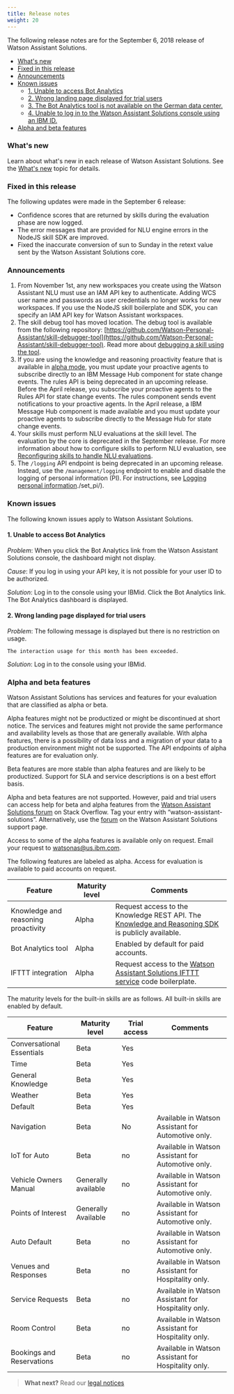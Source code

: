 ```yaml
---
title: Release notes
weight: 20
---
```


The following release notes are for the September 6, 2018 release of Watson Assistant Solutions.

- [What's new](#whats-new)
- [Fixed in this release](#fixed-in-this-release)
- [Announcements](#announcements)
- [Known issues](#known-issues)
    - [1. Unable to access Bot Analytics](#1-unable-to-access-bot-analytics)
    - [2. Wrong landing page displayed for trial users](#2-wrong-landing-page-displayed-for-trial-users)
    - [3.	The Bot Analytics tool is not available on the German data center.](#3-the-bot-analytics-tool-is-not-available-on-the-german-data-center)
    - [4.	Unable to log in to the Watson Assistant Solutions console using an IBM ID.](#4-unable-to-log-in-to-the-watson-assistant-solutions-console-using-an-ibm-id)
- [Alpha and beta features](#alpha-and-beta-features)

### What's new
Learn about what's new in each release of Watson Assistant Solutions.  See the [What's new]({{site.baseurl}}/get-started/whats_new) topic for details.

### Fixed in this release

The following updates were made in the September 6 release:
- Confidence scores that are returned by skills during the evaluation phase are now logged.
- The error messages that are provided for NLU engine errors in the NodeJS skill SDK are improved.
- Fixed the inaccurate conversion of sun to Sunday in the retext value sent by the Watson Assistant Solutions core.

### Announcements

1. From November 1st, any new workspaces you create using the Watson Assistant NLU must use an IAM API key to authenticate.  Adding WCS user name and passwords as user credentials no longer works for new workspaces.  If you use the NodeJS skill boilerplate and SDK, you can specify an IAM API key for Watson Assistant workspaces.
2.	The skill debug tool has moved location.  The debug tool is available from the following repository: [https://github.com/Watson-Personal-Assistant/skill-debugger-tool](https://github.com/Watson-Personal-Assistant/skill-debugger-tool). Read more about [debugging a skill using the tool]({{site.baseurl}}/skill/debugging_a_skill/). 
3.  If you are using the knowledge and reasoning proactivity feature that is available in [alpha mode](#alpha-and-beta-features), you must update your proactive agents to subscribe directly to an IBM Message Hub component for state change events. The rules API is being deprecated in an upcoming release. Before the April release, you subscribe your proactive agents to the Rules API for state change events. The rules component sends event notifications to your proactive agents.  In the April release, a IBM Message Hub component is made available and you must update your proactive agents to subscribe directly to the Message Hub for state change events. 
4. Your skills must perform NLU evaluations at the skill level.  The evaluation by the core is deprecated in the September release. For more information about how to configure skills to perform NLU evaluation, see [Reconfiguring skills to handle NLU evaluations]({{site.baseurl}}/further-topics/reconfigure_skill/).
5. The `/logging` API endpoint is being deprecated in an upcoming release.  Instead, use the `/management/logging` endpoint to enable and disable the logging of personal information (PI).  For instructions, see [Logging personal information]({{site.baseurl}}/further-topics/set_pi/)./set_pi/).


### Known issues

The following known issues apply to Watson Assistant Solutions.

#### 1. Unable to access Bot Analytics

_Problem_: When you click the Bot Analytics link from the Watson Assistant Solutions console, the dashboard might not display.

_Cause_: If you log in using your API key, it is not possible for your user ID to be authorized.

_Solution_: Log in to the console using your IBMid. Click the Bot Analytics link.  The Bot Analytics dashboard is displayed.

#### 2. Wrong landing page displayed for trial users

_Problem_: The following message is displayed but there is no restriction on usage.

`The interaction usage for this month has been exceeded.`

_Solution_: Log in to the console using your IBMid.

### Alpha and beta features

Watson Assistant Solutions has services and features for your evaluation that are classified as alpha or beta. 

Alpha features might not be productized or might be discontinued at short notice.  The services and features might not provide the same performance and availability levels as those that are generally available. With alpha features, there is a possibility of data loss and a migration of your data to a production environment might not be supported. The API endpoints of alpha  features are for evaluation only. 

Beta features are more stable than alpha features and are likely to be productized.  Support for SLA and service descriptions is on a best effort basis.

Alpha and beta features are not supported.  However, paid and trial  users can access help for beta and alpha features from the [Watson Assistant Solutions forum](https://stackoverflow.com/questions/tagged/watson-assistant-solutions) on Stack Overflow. Tag your entry with “watson-assistant-solutions”. Alternatively, use the [forum](https://www.ibm.com/mysupport/s/topic/0TO500000002aQvGAI/watson-assistant-solutions?language=en_US&t=1532958100517) on the Watson Assistant Solutions support page.  

Access to some of the alpha features is available only on request.  Email your request to [watsonas@us.ibm.com](mailto:watsonas@us.ibm.com).

The following features are labeled as alpha.  Access for evaluation is available to paid accounts on request.

Feature | Maturity level | Comments|
---------|----------|---------|
 Knowledge and reasoning proactivity | Alpha       |  Request access to the Knowledge REST API. The [Knowledge and Reasoning SDK](https://github.com/Watson-Personal-Assistant/kr-node-sdk) is publicly available. |
 Bot Analytics tool | Alpha        | Enabled by default for paid accounts.| 
 IFTTT integration  | Alpha        | Request access to the [Watson Assistant Solutions IFTTT service](https://watson-personal-assistant.github.io/developer/ifttt/configure_wa_ifttt_service/) code boilerplate. |
 

The maturity levels for the built-in skills are as follows.  All built-in skills are enabled by default.  

Feature | Maturity level | Trial access| Comments|
---------|----------|---------|---------|
 Conversational Essentials  | Beta  | Yes |
 Time | Beta  | Yes |
 General Knowledge | Beta  | Yes |
 Weather | Beta  | Yes |
 Default | Beta  | Yes |
 Navigation  | Beta  |  No |Available in Watson Assistant for Automotive only.
 IoT for Auto  | Beta  |  no | Available in Watson Assistant for Automotive only.
 Vehicle Owners Manual  |   Generally available  | no |Available in Watson Assistant for Automotive only. 
 Points of Interest  |   Generally Available |no  | Available in Watson Assistant for Automotive only. 
 Auto Default  | Beta  |  no | Available in Watson Assistant for Automotive only. 
 Venues and Responses  | Beta |  no  |Available in Watson Assistant for Hospitality only. 
 Service Requests  | Beta  |  no | Available in Watson Assistant for Hospitality only.
 Room Control  | Beta  |  no | Available in Watson Assistant for Hospitality only.
 Bookings and Reservations  | Beta  |  no | Available in Watson Assistant for Hospitality only.
 

> **What next?** Read our [legal notices]({{site.baseurl}}/legal/terms-of-use)
